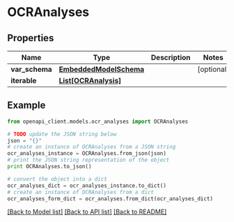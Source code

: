 # OCRAnalyses


## Properties
Name | Type | Description | Notes
------------ | ------------- | ------------- | -------------
**var_schema** | [**EmbeddedModelSchema**](EmbeddedModelSchema.md) |  | [optional] 
**iterable** | [**List[OCRAnalysis]**](OCRAnalysis.md) |  | 

## Example

```python
from openapi_client.models.ocr_analyses import OCRAnalyses

# TODO update the JSON string below
json = "{}"
# create an instance of OCRAnalyses from a JSON string
ocr_analyses_instance = OCRAnalyses.from_json(json)
# print the JSON string representation of the object
print OCRAnalyses.to_json()

# convert the object into a dict
ocr_analyses_dict = ocr_analyses_instance.to_dict()
# create an instance of OCRAnalyses from a dict
ocr_analyses_form_dict = ocr_analyses.from_dict(ocr_analyses_dict)
```
[[Back to Model list]](../README.md#documentation-for-models) [[Back to API list]](../README.md#documentation-for-api-endpoints) [[Back to README]](../README.md)



